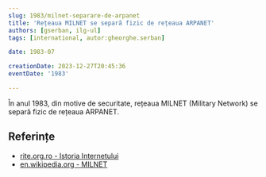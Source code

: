 ```yaml
---
slug: 1983/milnet-separare-de-arpanet
title: 'Rețeaua MILNET se separă fizic de rețeaua ARPANET'
authors: [gserban, ilg-ul]
tags: [international, autor:gheorghe.serban]

date: 1983-07

creationDate: 2023-12-27T20:45:36
eventDate: '1983'

---
```


În anul 1983, din motive de securitate, rețeaua MILNET (Military Network)
se separă fizic de rețeaua ARPANET.

<!-- truncate -->

## Referințe

- [rite.org.ro - Istoria Internetului](https://rite.org.ro/istoria-internetului/)
- [en.wikipedia.org - MILNET](https://en.wikipedia.org/wiki/MILNET)

